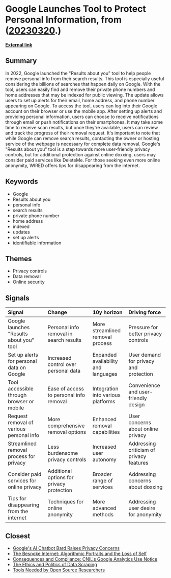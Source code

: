 # __Google Launches Tool to Protect Personal Information__, from ([20230320](https://kghosh.substack.com/p/20230320).)

__[External link](https://www.wired.com/story/results-about-you-remove-personal-info-from-google/?_hsmi=270599818&_hsenc=p2ANqtz-8CL6Yg3AGLID_DZrC1Ydd91O9ymLe-FviMe97xO3R2HfJUOTqO88gctuAfPLXXIh9J5Xz9I3LQQYahwvb75PODzJbB6r9Ek5cg1mxv0tdHOjI5R80)__



## Summary

In 2022, Google launched the "Results about you" tool to help people remove personal info from their search results. This tool is especially useful considering the billions of searches that happen daily on Google. With the tool, users can easily find and remove their private phone numbers and home addresses that may be indexed for public viewing. The update allows users to set up alerts for their email, home address, and phone number appearing on Google. To access the tool, users can log into their Google account on their browser or use the mobile app. After setting up alerts and providing personal information, users can choose to receive notifications through email or push notifications on their smartphones. It may take some time to receive scan results, but once they're available, users can review and track the progress of their removal request. It's important to note that while Google can remove search results, contacting the owner or hosting service of the webpage is necessary for complete data removal. Google's "Results about you" tool is a step towards more user-friendly privacy controls, but for additional protection against online doxxing, users may consider paid services like DeleteMe. For those seeking even more online anonymity, WIRED offers tips for disappearing from the internet.

## Keywords

* Google
* Results about you
* personal info
* search results
* private phone number
* home address
* indexed
* updates
* set up alerts
* identifiable information

## Themes

* Privacy controls
* Data removal
* Online security

## Signals

| Signal                                    | Change                                    | 10y horizon                         | Driving force                            |
|:------------------------------------------|:------------------------------------------|:------------------------------------|:-----------------------------------------|
| Google launches "Results about you" tool  | Personal info removal in search results   | More streamlined removal process    | Pressure for better privacy controls     |
| Set up alerts for personal data on Google | Increased control over personal data      | Expanded availability and languages | User demand for privacy and protection   |
| Tool accessible through browser or mobile | Ease of access to personal info removal   | Integration into various platforms  | Convenience and user-friendly design     |
| Request removal of various personal info  | More comprehensive removal options        | Enhanced removal capabilities       | User concerns about online privacy       |
| Streamlined removal process for privacy   | Less burdensome privacy controls          | Increased user autonomy             | Addressing criticism of privacy features |
| Consider paid services for online privacy | Additional options for privacy protection | Broader range of services           | Addressing concerns about doxxing        |
| Tips for disappearing from the internet   | Techniques for online anonymity           | More advanced methods               | Addressing user desire for anonymity     |

## Closest

* [Google's AI Chatbot Bard Raises Privacy Concerns](9962e2ca5ad5ea684e801c62fbed39d5)
* [The Bespoke Internet: Algorithmic Portraits and the Loss of Self](70ebc812b72117e2ce11248d77ec7d37)
* [Consequences and Compliance: CNIL's Google Analytics Use Notice](903096f9f71209541fb6fabd6220b72b)
* [The Ethics and Politics of Data Scraping](2703e9bdcf4fd2ee2214fd78aa4064dc)
* [Tools Needed by Open Source Researchers](232af96e853049a58bc2dae466ea495d)